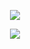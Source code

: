 <p align="center">
  <a href="https://github.com/LazyDeveloperr/readme-typing-svg">
    <img src="https://readme-typing-svg.demolab.com/?lines=Sruthi Amudala&font=Fira%20SemiBold&center=true&width=480&height=45&color=000000&vCenter=true&pause=1000&size=40" /></a>
</p>
<p align="center">
  <a href="https://github.com/LazyDeveloperr/readme-typing-svg">
    <img src="https://readme-typing-svg.demolab.com/?lines=Trying%20to%20learn&font=Fira%20Code&center=true&width=500&height=45&color=blue&vCenter=true&pause=1000&size=22" /></a>
</p>

